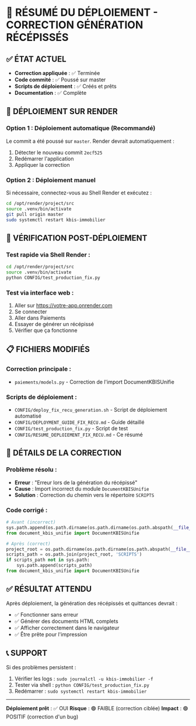 # 🎯 RÉSUMÉ DU DÉPLOIEMENT - CORRECTION GÉNÉRATION RÉCÉPISSÉS

## ✅ ÉTAT ACTUEL
- **Correction appliquée** : ✅ Terminée
- **Code commité** : ✅ Poussé sur master
- **Scripts de déploiement** : ✅ Créés et prêts
- **Documentation** : ✅ Complète

## 🚀 DÉPLOIEMENT SUR RENDER

### Option 1 : Déploiement automatique (Recommandé)
Le commit a été poussé sur `master`. Render devrait automatiquement :
1. Détecter le nouveau commit `2ecf525`
2. Redémarrer l'application
3. Appliquer la correction

### Option 2 : Déploiement manuel
Si nécessaire, connectez-vous au Shell Render et exécutez :

```bash
cd /opt/render/project/src
source .venv/bin/activate
git pull origin master
sudo systemctl restart kbis-immobilier
```

## 🧪 VÉRIFICATION POST-DÉPLOIEMENT

### Test rapide via Shell Render :
```bash
cd /opt/render/project/src
source .venv/bin/activate
python CONFIG/test_production_fix.py
```

### Test via interface web :
1. Aller sur https://votre-app.onrender.com
2. Se connecter
3. Aller dans Paiements
4. Essayer de générer un récépissé
5. Vérifier que ça fonctionne

## 📋 FICHIERS MODIFIÉS

### Correction principale :
- `paiements/models.py` - Correction de l'import DocumentKBISUnifie

### Scripts de déploiement :
- `CONFIG/deploy_fix_recu_generation.sh` - Script de déploiement automatisé
- `CONFIG/DEPLOYMENT_GUIDE_FIX_RECU.md` - Guide détaillé
- `CONFIG/test_production_fix.py` - Script de test
- `CONFIG/RESUME_DEPLOIEMENT_FIX_RECU.md` - Ce résumé

## 🔧 DÉTAILS DE LA CORRECTION

### Problème résolu :
- **Erreur** : "Erreur lors de la génération du récépissé"
- **Cause** : Import incorrect du module `DocumentKBISUnifie`
- **Solution** : Correction du chemin vers le répertoire `SCRIPTS`

### Code corrigé :
```python
# Avant (incorrect)
sys.path.append(os.path.dirname(os.path.dirname(os.path.abspath(__file__))))
from document_kbis_unifie import DocumentKBISUnifie

# Après (correct)
project_root = os.path.dirname(os.path.dirname(os.path.abspath(__file__)))
scripts_path = os.path.join(project_root, 'SCRIPTS')
if scripts_path not in sys.path:
    sys.path.append(scripts_path)
from document_kbis_unifie import DocumentKBISUnifie
```

## ✅ RÉSULTAT ATTENDU

Après déploiement, la génération des récépissés et quittances devrait :
- ✅ Fonctionner sans erreur
- ✅ Générer des documents HTML complets
- ✅ Afficher correctement dans le navigateur
- ✅ Être prête pour l'impression

## 📞 SUPPORT

Si des problèmes persistent :
1. Vérifier les logs : `sudo journalctl -u kbis-immobilier -f`
2. Tester via shell : `python CONFIG/test_production_fix.py`
3. Redémarrer : `sudo systemctl restart kbis-immobilier`

---
**Déploiement prêt** : ✅ OUI
**Risque** : 🟢 FAIBLE (correction ciblée)
**Impact** : 🟢 POSITIF (correction d'un bug)
